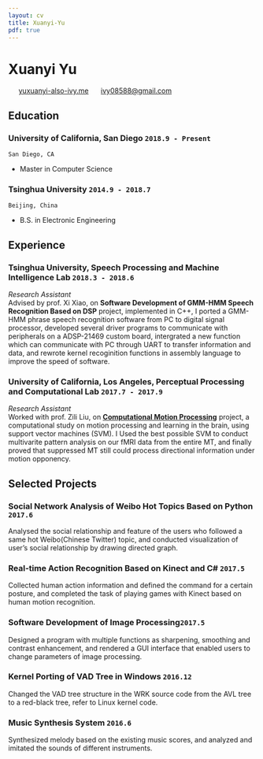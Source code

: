 ```yaml
---
layout: cv
title: Xuanyi-Yu
pdf: true
---
```

# Xuanyi __Yu__

<div id="webaddress">
<i class="fi-home" style="margin-left:1em"></i>
<a href="http://www.yuxuanyi-also-ivy.me" style="margin-left:0.5em">yuxuanyi-also-ivy.me</a>
<i class="fi-mail" style="margin-left:1em"></i>
<a href="ivy08588@gmail.com" style="margin-left:0.5em">ivy08588@gmail.com</a>
</div>


## Education

### __University of California, San Diego__ `2018.9 - Present`
```
San Diego, CA
```
- Master in Computer Science

### __Tsinghua University__ `2014.9 - 2018.7`
```
Beijing, China
```
- B.S. in Electronic Engineering

## Experience

### __Tsinghua University, Speech Processing and Machine Intelligence Lab__  `2018.3 - 2018.6`
_Research Assistant_<br>
Advised by prof. Xi Xiao, on __Software Development of GMM-HMM Speech Recognition Based on DSP__ project, implemented in C++, I ported a GMM-HMM phrase speech recognition software from PC to digital signal processor, developed several driver programs to communicate with peripherals on a ADSP-21469 custom board, intergrated a new function which can communicate with PC through UART to transfer information and data, and rewrote kernel recoginition functions in assembly language to improve the speed of software.

### __University of California, Los Angeles, Perceptual Processing and Computational Lab__ `2017.7 - 2017.9`
_Research Assistant_<br>
Worked with prof. Zili Liu, on __[Computational Motion Processing](https://zililab.psych.ucla.edu/research/computational-motion-processing/)__ project, a computational study on motion processing and learning in the brain, using support vector machines (SVM). I Used the best possible SVM to conduct multivarite pattern analysis on our fMRI data from the entire MT, and finally proved that suppressed MT still could process directional information under motion opponency.

## Selected Projects

### __Social Network Analysis of Weibo Hot Topics Based on Python__ `2017.6`
Analysed the social relationship and feature of the users who followed a same hot Weibo(Chinese Twitter) topic, and conducted visualization of user’s social relationship by drawing directed graph.

### __Real-time Action Recognition Based on Kinect and C#__ `2017.5`
Collected human action information and defined the command for a certain posture, and completed the task of playing games with Kinect based on human motion recognition.

### __Software Development of Image Processing__`2017.5`
Designed a program with multiple functions as sharpening, smoothing and contrast enhancement, and rendered a GUI interface that enabled users to change parameters of image processing.

### __Kernel Porting of VAD Tree in Windows__ `2016.12`
Changed the VAD tree structure in the WRK source code from the AVL tree to a red-black tree, refer to Linux kernel code.

### __Music Synthesis System__ `2016.6`
Synthesized melody based on the existing music scores, and analyzed and imitated the sounds of different instruments.

<!-- ### Footer

Last updated: May 2013 -->
